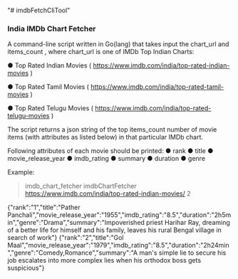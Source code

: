 "# imdbFetchCliTool" 

### India IMDb Chart Fetcher

A command-line script written in Go(lang) that takes input the chart_url and items_count , where
chart_url is one of IMDb Top Indian Charts:

● Top Rated Indian Movies ( https://www.imdb.com/india/top-rated-indian-movies )

● Top Rated Tamil Movies ( https://www.imdb.com/india/top-rated-tamil-movies )

● Top Rated Telugu Movies ( https://www.imdb.com/india/top-rated-telugu-movies )


The script returns a json string of the top items_count number of movie items (with
attributes as listed below) in that particular IMDb chart.

Following attributes of each movie should be printed:
● rank
● title
● movie_release_year
● imdb_rating
● summary
● duration
● genre


Example:
> imdb_chart_fetcher imdbChartFetcher https://www.imdb.com/india/top-rated-indian-movies/ 2

{"rank":"1","title":"Pather Panchali","movie_release_year":"1955","imdb_rating":"8.5","duration":"2h5min","genre":"Drama","summary":"Impoverished priest Harihar Ray, dreaming of a better life for himself and his family, leaves his rural Bengal village in search of work"}
{"rank":"2","title":"Gol Maal","movie_release_year":"1979","imdb_rating":"8.5","duration":"2h24min","genre":"Comedy,Romance","summary":"A man's simple lie to secure his job escalates into more complex lies when his orthodox boss gets suspicious"}
